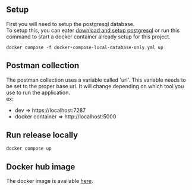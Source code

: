﻿## Setup
First you will need to setup the postgresql database. <br/>
To setup this, you can eater [download and setup postgresql](https://www.postgresql.org/download/) or
run this command to start a docker container already setup for this project.
````shell
docker compose -f docker-compose-local-database-only.yml up
````





## Postman collection
The postman collection uses a variable called 'url'. 
This variable needs to be set to the proper base url. 
It will change depending on which tool you use to run the application. <br/>
ex:
- dev => https://localhost:7287
- docker container => http://localhost:5000 

## Run release locally
````shell
docker compose up
````


## Docker hub image
The docker image is available [here](https://hub.docker.com/r/samishoux/simplecustomerapi-api).
